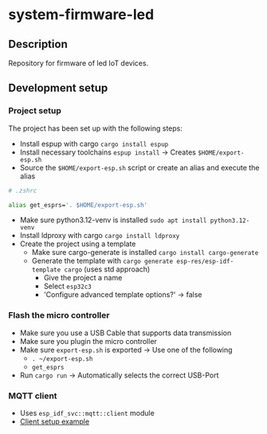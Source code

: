 # system-firmware-led

## Description

Repository for firmware of led IoT devices.

## Development setup

### Project setup

The project has been set up with the following steps:

- Install espup with cargo `cargo install espup`
- Install necessary toolchains `espup install` -> Creates `$HOME/export-esp.sh`
- Source the `$HOME/export-esp.sh` script or create an alias and execute the alias

```bash
# .zshrc

alias get_esprs='. $HOME/export-esp.sh'
```

- Make sure python3.12-venv is installed `sudo apt install python3.12-venv`
- Install ldproxy with cargo `cargo install ldproxy`
- Create the project using a template
  - Make sure cargo-generate is installed `cargo install cargo-generate`
  - Generate the template with `cargo generate esp-res/esp-idf-template cargo` (uses std approach)
    - Give the project a name
    - Select `esp32c3`
    - 'Configure advanced template options?' -> false

### Flash the micro controller

- Make sure you use a USB Cable that supports data transmission
- Make sure you plugin the micro controller
- Make sure `export-esp.sh` is exported -> Use one of the following
  - `. ~/export-esp.sh`
  - `get_esprs`
- Run `cargo run` -> Automatically selects the correct USB-Port

### MQTT client

- Uses `esp_idf_svc::mqtt::client` module
- [Client setup example](https://github.com/esp-rs/esp-idf-svc/blob/master/examples/mqtt_client.rs)
